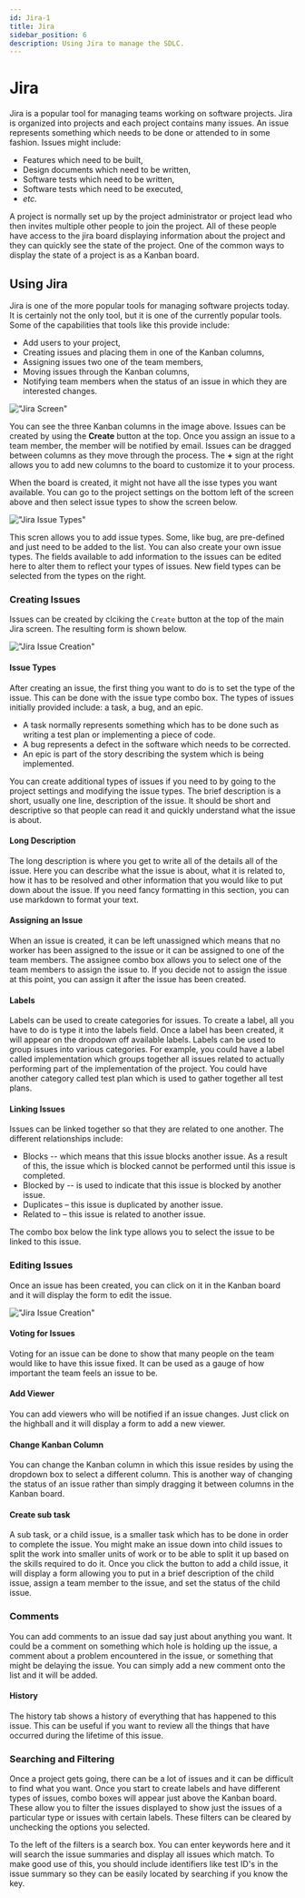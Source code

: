 ```yaml
---
id: Jira-1
title: Jira
sidebar_position: 6
description: Using Jira to manage the SDLC.
---
```


# Jira

Jira is a popular tool for managing teams working on software projects. Jira is organized into projects and each project contains many issues. An issue represents something which needs to be done or attended to in some fashion. Issues might include:

- Features which need to be built,
- Design documents which need to be written,
- Software tests which need to be written,
- Software tests which need to be executed,
- _etc._

A project is normally set up by the project administrator or project lead who then invites multiple other people to join the project. All of these people have access to the jira board displaying information about the project and they can quickly see the state of the project. One of the common ways to display the state of a project is as a Kanban board.

## Using Jira

Jira is one of the more popular tools for managing software projects today. It is certainly not the only tool, but it is one of the currently popular tools. Some of the capabilities that tools like this provide include:

- Add users to your project,
- Creating issues and placing them in one of the Kanban columns,
- Assigning issues two one of the team members,
- Moving issues through the Kanban columns,
- Notifying team members when the status of an issue in which they are interested changes.

!["Jira Screen" ](/img/annotated-jira-screen-1.jpg)

You can see the three Kanban columns in the image above. Issues can be created by using the **Create** button at the top. Once you assign an issue to a team member, the member will be notified by email. Issues can be dragged between columns as they move through the process. The **+** sign at the right allows you to add new columns to the board to customize it to your process.

When the board is created, it might not have all the isse types you want available. You can go to the project settings on the bottom left of the screen above and then select issue types to show the screen below.

!["Jira Issue Types" ](/img/jira-issue-types.jpg)

This scren allows you to add issue types. Some, like bug, are pre-defined and just need to be added to the list. You can also create your own issue types. The fields available to add information to the issues can be edited here to alter them to reflect your types of issues. New field types can be selected from the types on the right.

### Creating Issues

Issues can be created by clciking the `Create` button at the top of the main Jira screen. The resulting form is shown below.

!["Jira Issue Creation" ](/img/annotated-create-issue.jpg)

#### Issue Types

After creating an issue, the first thing you want to do is to set the type of the issue. This can be done with the issue type combo box. The types of issues initially provided include: a task, a bug, and an epic.

- A task normally represents something which has to be done such as writing a test plan or implementing a piece of code.
- A bug represents a defect in the software which needs to be corrected.
- An epic is part of the story describing the system which is being implemented.

You can create additional types of issues if you need to by going to the project settings and modifying the issue types.
The brief description is a short, usually one line, description of the issue. It should be short and descriptive so that people can read it and quickly understand what the issue is about.

#### Long Description

The long description is where you get to write all of the details all of the issue. Here you can describe what the issue is about, what it is related to, how it has to be resolved and other information that you would like to put down about the issue. If you need fancy formatting in this section, you can use markdown to format your text.

#### Assigning an Issue

When an issue is created, it can be left unassigned which means that no worker has been assigned to the issue or it can be assigned to one of the team members. The assignee combo box allows you to select one of the team members to assign the issue to. If you decide not to assign the issue at this point, you can assign it after the issue has been created.

#### Labels

Labels can be used to create categories for issues. To create a label, all you have to do is type it into the labels field. Once a label has been created, it will appear on the dropdown off available labels. Labels can be used to group issues into various categories. For example, you could have a label called implementation which groups together all issues related to actually performing part of the implementation of the project. You could have another category called test plan which is used to gather together all test plans.

#### Linking Issues

Issues can be linked together so that they are related to one another. The different relationships include:

- Blocks -- which means that this issue blocks another issue. As a result of this, the issue which is blocked cannot be performed until this issue is completed.
- Blocked by -- is used to indicate that this issue is blocked by another issue.
- Duplicates – this issue is duplicated by another issue.
- Related to – this issue is related to another issue.

The combo box below the link type allows you to select the issue to be linked to this issue.

### Editing Issues

Once an issue has been created, you can click on it in the Kanban board and it will display the form to edit the issue.

!["Jira Issue Creation" ](/img/annotated-jira-edit-issue.jpg)

#### Voting for Issues

Voting for an issue can be done to show that many people on the team would like to have this issue fixed. It can be used as a gauge of how important the team feels an issue to be.

#### Add Viewer

You can add viewers who will be notified if an issue changes. Just click on the highball and it will display a form to add a new viewer.

#### Change Kanban Column

You can change the Kanban column in which this issue resides by using the dropdown box to select a different column. This is another way of changing the status of an issue rather than simply dragging it between columns in the Kanban board.

#### Create sub task

A sub task, or a child issue, is a smaller task which has to be done in order to complete the issue. You might make an issue down into child issues to split the work into smaller units of work or to be able to split it up based on the skills required to do it. Once you click the button to add a child issue, it will display a form allowing you to put in a brief description of the child issue, assign a team member to the issue, and set the status of the child issue.

### Comments

You can add comments to an issue dad say just about anything you want. It could be a comment on something which hole is holding up the issue, a comment about a problem encountered in the issue, or something that might be delaying the issue. You can simply add a new comment onto the list and it will be added.

#### History

The history tab shows a history of everything that has happened to this issue. This can be useful if you want to review all the things that have occurred during the lifetime of this issue.

### Searching and Filtering

Once a project gets going, there can be a lot of issues and it can be difficult to find what you want. Once you start to create labels and have different types of issues, combo boxes will appear just above the Kanban board. These allow you to filter the issues displayed to show just the issues of a particular type or issues with certain labels. These filters can be cleared by unchecking the options you selected.

To the left of the filters is a search box. You can enter keywords here and it will search the issue summaries and display all issues which match. To make good use of this, you should include identifiers like test ID's in the issue summary so they can be easily located by searching if you know the key.
